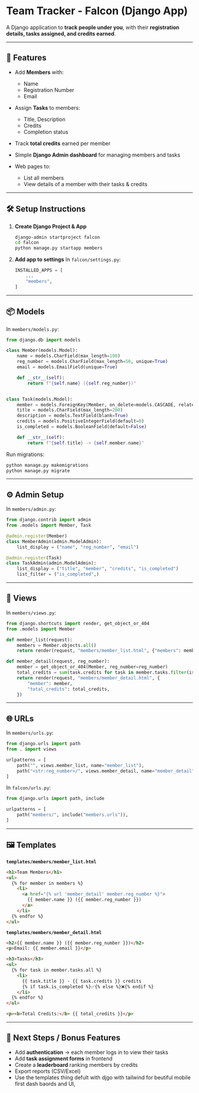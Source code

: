 
# Team Tracker - Falcon (Django App)

A Django application to **track people under you**, with their **registration details, tasks assigned, and credits earned**.

---

## 🚀 Features

* Add **Members** with:

  * Name
  * Registration Number
  * Email
* Assign **Tasks** to members:

  * Title, Description
  * Credits
  * Completion status
* Track **total credits** earned per member
* Simple **Django Admin dashboard** for managing members and tasks
* Web pages to:

  * List all members
  * View details of a member with their tasks & credits

---

## 🛠️ Setup Instructions

1. **Create Django Project & App**

   ```bash
   django-admin startproject falcon
   cd falcon
   python manage.py startapp members
   ```

2. **Add app to settings**
   In `falcon/settings.py`:

   ```python
   INSTALLED_APPS = [
       ...
       "members",
   ]
   ```

---

## 📦 Models

In `members/models.py`:

```python
from django.db import models

class Member(models.Model):
    name = models.CharField(max_length=100)
    reg_number = models.CharField(max_length=50, unique=True)
    email = models.EmailField(unique=True)

    def __str__(self):
        return f"{self.name} ({self.reg_number})"


class Task(models.Model):
    member = models.ForeignKey(Member, on_delete=models.CASCADE, related_name="tasks")
    title = models.CharField(max_length=200)
    description = models.TextField(blank=True)
    credits = models.PositiveIntegerField(default=0)
    is_completed = models.BooleanField(default=False)

    def __str__(self):
        return f"{self.title} -> {self.member.name}"
```

Run migrations:

```bash
python manage.py makemigrations
python manage.py migrate
```

---

## ⚙️ Admin Setup

In `members/admin.py`:

```python
from django.contrib import admin
from .models import Member, Task

@admin.register(Member)
class MemberAdmin(admin.ModelAdmin):
    list_display = ("name", "reg_number", "email")

@admin.register(Task)
class TaskAdmin(admin.ModelAdmin):
    list_display = ("title", "member", "credits", "is_completed")
    list_filter = ("is_completed",)
```

---

## 📖 Views

In `members/views.py`:

```python
from django.shortcuts import render, get_object_or_404
from .models import Member

def member_list(request):
    members = Member.objects.all()
    return render(request, "members/member_list.html", {"members": members})

def member_detail(request, reg_number):
    member = get_object_or_404(Member, reg_number=reg_number)
    total_credits = sum(task.credits for task in member.tasks.filter(is_completed=True))
    return render(request, "members/member_detail.html", {
        "member": member,
        "total_credits": total_credits,
    })
```

---

## 🌐 URLs

In `members/urls.py`:

```python
from django.urls import path
from . import views

urlpatterns = [
    path("", views.member_list, name="member_list"),
    path("<str:reg_number>/", views.member_detail, name="member_detail"),
]
```

In `falcon/urls.py`:

```python
from django.urls import path, include

urlpatterns = [
    path("members/", include("members.urls")),
]
```

---

## 🖼️ Templates

**`templates/members/member_list.html`**

```html
<h1>Team Members</h1>
<ul>
  {% for member in members %}
    <li>
      <a href="{% url 'member_detail' member.reg_number %}">
        {{ member.name }} ({{ member.reg_number }})
      </a>
    </li>
  {% endfor %}
</ul>
```

**`templates/members/member_detail.html`**

```html
<h2>{{ member.name }} ({{ member.reg_number }})</h2>
<p>Email: {{ member.email }}</p>

<h3>Tasks</h3>
<ul>
  {% for task in member.tasks.all %}
    <li>
      {{ task.title }} - {{ task.credits }} credits 
      {% if task.is_completed %}✅{% else %}❌{% endif %}
    </li>
  {% endfor %}
</ul>

<p><b>Total Credits:</b> {{ total_credits }}</p>
```

---

## 🎯 Next Steps / Bonus Features

* Add **authentication** → each member logs in to view their tasks
* Add **task assignment forms** in frontend
* Create a **leaderboard** ranking members by credits
* Export reports (CSV/Excel)
* Use the templates thing defult with djgo with tailwind for beutiful mobile first dash baords and UI,



